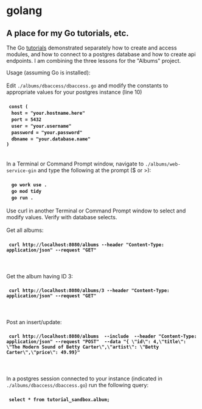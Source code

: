 # golang
<h2>A place for my Go tutorials, etc.</h2>

The Go <a href="https://go.dev/doc/tutorial/" target="golangtuts">tutorials</a> demonstrated separately how to create and access modules, and how to connect to a postgres database and how to create api endpoints. I am combining the three lessons for the "Albums" project.

Usage (assuming Go is installed):<br /><br />
Edit ``./albums/dbaccess/dbaccess.go`` and modify the constants to appropriate values for your postgres instance (line 10)<br />
    <h4>&nbsp;&nbsp;``const ( ``
    <br />&nbsp;&nbsp;&nbsp;&nbsp;``host = "your.hostname.here" ``
    <br />&nbsp;&nbsp;&nbsp;&nbsp;``port = 5432 ``
    <br />&nbsp;&nbsp;&nbsp;&nbsp;``user = "your.username" ``
    <br />&nbsp;&nbsp;&nbsp;&nbsp;``password = "your.password" ``
    <br />&nbsp;&nbsp;&nbsp;&nbsp;``dbname = "your.database.name" ``
   <br />``)``</h4>  
In a Terminal or Command Prompt window, navigate to ``./albums/web-service-gin`` and type the following at the prompt ($ or >):
    <h4>&nbsp;&nbsp;&nbsp;&nbsp;``go work use . ``
    <br />&nbsp;&nbsp;&nbsp;&nbsp;``go mod tidy ``
    <br />&nbsp;&nbsp;&nbsp;&nbsp;``go run . ``</h4>
Use curl in another Terminal or Command Prompt window to select and modify values.  Verify with database selects.
<br /><br />Get all albums:
    <h4>&nbsp;&nbsp;``curl http://localhost:8080/albums --header "Content-Type: application/json" --request "GET" ``</h4>
<br /><br />Get the album having ID 3:
    <h4>&nbsp;&nbsp;``curl http://localhost:8080/albums/3 --header "Content-Type: application/json" --request "GET" ``</h4>
<br /><br />Post an insert/update:
    <h4>&nbsp;&nbsp;``curl http://localhost:8080/albums  --include  --header "Content-Type: application/json" --request "POST"  --data "{ \"id\": 4,\"title\": \"The Modern Sound of Betty Carter\",\"artist\": \"Betty Carter\",\"price\": 49.99}" ``</h4>
<br /><br />In a postgres session connected to your instance (indicated in ``./albums/dbaccess/dbaccess.go``) run the following query:
    <h4>&nbsp;&nbsp;``select * from tutorial_sandbox.album;``</h4>
